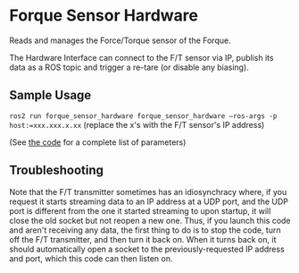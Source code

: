 # Forque Sensor Hardware

Reads and manages the Force/Torque sensor of the Forque.

The Hardware Interface can connect to the F/T sensor via IP, publish its data as a ROS topic and trigger a re-tare (or disable any biasing).

## Sample Usage
`ros2 run forque_sensor_hardware forque_sensor_hardware —ros-args -p host:=xxx.xxx.x.xx` (replace the x's with the F/T sensor's IP address)

(See [the code](https://github.com/personalrobotics/forque_sensor_hardware/blob/b18c53c65557c9c37e235d307e40a5a14d349f6f/src/main.cpp#L67) for a complete list of parameters)

## Troubleshooting

Note that the F/T transmitter sometimes has an idiosynchracy where, if you request it starts streaming data to an IP address at a UDP port, and the UDP port is different from the one it started streaming to upon startup, it will close the old socket but not reopen a new one. Thus, if you launch this code and aren't receiving any data, the first thing to do is to stop the code, turn off the F/T transmitter, and then turn it back on. When it turns back on, it should automatically open a socket to the previously-requested IP address and port, which this code can then listen on.
